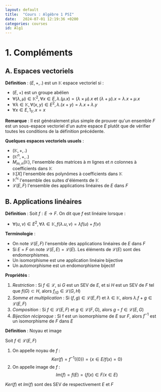 ```yaml
---
layout: default
title:  "Cours : Algèbre 1 PSI"
date:   2024-07-01 12:19:36 +0200
categories: courses
id: Alg1
---
```


# 1. Compléments

## A. Espaces vectoriels

**Définition** : $(E, +, .)$ est un $\mathbb{K}$ espace vectoriel  si :

- $(E,+)$ est un groupe abélien
- $\forall (\lambda, \mu) \in \mathbb{K}^2, \forall x \in E, \lambda.(\mu.x) = (\lambda \times \mu).x$ et $(\lambda + \mu). x = \lambda.x + \mu.x$
- $\forall \lambda \in \mathbb{K}, \forall (x,y) \in E^2, \lambda.(x+y) = \lambda.x + \lambda.y$
- $\forall x \in E, 1_\mathbb{K}.x = x$

**Remarque** : Il est généralement plus simple de prouver qu'un ensemble $F$ est un sous-espace vectoriel d'un autre espace $E$ plutôt que de vérifier toutes les conditions de la définition précédente.

**Quelques espaces vectoriels usuels** : 

- $(\mathbb{K}, +, .)$
- $(\mathbb{K}^n, +, .)$
- $M_{m,n}(\mathbb{K})$, l'ensemble des matrices à $m$ lignes et $n$ colonnes à coefficients dans $\mathbb{K}$
- $\mathbb{K}[X]$ l'ensemble des polynômes à coefficients dans $\mathbb{K}$
- $\mathbb{K}^\mathbb{N}$ l'ensemble des suites d'éléments de $\mathbb{K}$
- $\mathcal{L}(E,F)$ l'ensemble des applications linéaires de $E$ dans $F$

## B. Applications linéaires

**Définition** : Soit $f : E \longrightarrow F$. On dit que $f$ est linéaire lorsque : 

- $\forall (u, v) \in E^2, \forall \lambda \in \mathbb{K}, f(\lambda.u, v) = \lambda f(u) + f(v)$

**Terminologie** : 

- On note $\mathcal{L}(E, F)$ l'ensemble des applications linéaires de $E$ dans $F$
- Si $E$ = $F$ on note $\mathcal{L}(E, E) = \mathcal{L}(E)$. Les éléments de $\mathcal{L}(E)$ sont des endomorphismes.
- Un isomorphisme est une application linéaire bijective
- Un automorphisme est un endomorphisme bijectif

**Propriétés** :

1. *Restriction* : Si $f \in \mathcal{L}$, si $G$ est un SEV de $E$, et si $H$ est un SEV de $F$ tel que $f(G) \subset H$, alors $f_{/G} \in \mathcal{L}(G,H)$
2. *Somme et multiplication* : Si $(f,g) \in \mathcal{L}(E,F)$ et $\lambda \in \mathbb{K}$, alors $\lambda.f + g \in \mathcal{L}(E,F)$
3. *Composition* : Si $f \in \mathcal{L}(E,F)$ et $g \in \mathcal{L}(F,G)$, alors $g \circ f \in \mathcal{L}(E,G)$
4. *Bijection réciproque* : Si f est un isomorphisme de $E$ sur $F$, alors $f^{-1}$ est un isomorphisme de $F$ dans $E$

**Définition** : Noyau et image

Soit $f \in \mathcal{L}(E,F)$
1. On appelle noyau de $f$ : 
$$
Ker(f) = f^{-1} (\{0\}) = \{x \in E / f(x) = 0\}
$$
2. On appelle image de $f$ :
$$
Im(f) = f(E) = \{f(x) \in F / x \in E \}
$$

$Ker(f)$ et $Im(f)$ sont des SEV de respectivement $E$ et $F$






